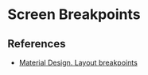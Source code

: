 # Screen Breakpoints

## References

- [Material Design. Layout breakpoints](https://material.io/design/layout/responsive-layout-grid.html#breakpoints)
